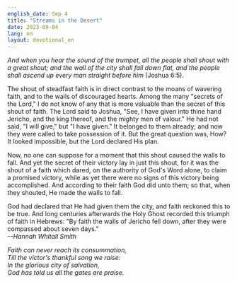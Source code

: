 ```yaml
---
english_date: Sep 4
title: "Streams in the Desert"
date: 2023-09-04
lang: en
layout: devotional_en
---
```





<p><em>And when you hear the sound of the trumpet, all the people shall shout with a great shout; and the wall of the city shall fall down flat, and the people shall ascend up every man straight before him</em> (Joshua 6:5).

</p>

<p>The shout of steadfast faith is in direct contrast to the moans of wavering faith, and to the wails of discouraged hearts. Among the many "secrets of the Lord," I do not know of any that is more valuable than the secret of this shout of faith. The Lord said to Joshua, "See, I have given into thine hand Jericho, and the king thereof, and the mighty men of valour." He had not said, "I will give," but "I have given." It belonged to them already; and now they were called to take possession of it. But the great question was, How? It looked impossible, but the Lord declared His plan.

</p>

<p>Now, no one can suppose for a moment that this shout caused the walls to fall. And yet the secret of their victory lay in just this shout, for it was the shout of a faith which dared, on the authority of God's Word alone, to claim a promised victory, while as yet there were no signs of this victory being accomplished. And according to their faith God did unto them; so that, when they shouted, He made the walls to fall.

</p>

<p>God had declared that He had given them the city, and faith reckoned this to be true. And long centuries afterwards the Holy Ghost recorded this triumph of faith in Hebrews: "By faith the walls of Jericho fell down, after they were compassed about seven days."<br/> <em>--Hannah Whitall Smith</em>

</p>

<p><em>Faith can never reach its consummation,<br/> Till the victor's thankful song we raise:<br/> In the glorious city of salvation,<br/> God has told us all the gates are praise.</em>

</p>

<p></p>